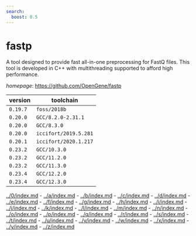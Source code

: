 ```yaml
---
search:
  boost: 0.5
---
```

# fastp

A tool designed to provide fast all-in-one preprocessing for FastQ files.   This tool is developed in C++ with multithreading supported to afford high performance.

*homepage*: <https://github.com/OpenGene/fastp>

version | toolchain
--------|----------
``0.19.7`` | ``foss/2018b``
``0.20.0`` | ``GCC/8.2.0-2.31.1``
``0.20.0`` | ``GCC/8.3.0``
``0.20.0`` | ``iccifort/2019.5.281``
``0.20.1`` | ``iccifort/2020.1.217``
``0.23.2`` | ``GCC/10.3.0``
``0.23.2`` | ``GCC/11.2.0``
``0.23.2`` | ``GCC/11.3.0``
``0.23.4`` | ``GCC/12.2.0``
``0.23.4`` | ``GCC/12.3.0``

[../0/index.md](0) - [../a/index.md](a) - [../b/index.md](b) - [../c/index.md](c) - [../d/index.md](d) - [../e/index.md](e) - [../f/index.md](f) - [../g/index.md](g) - [../h/index.md](h) - [../i/index.md](i) - [../j/index.md](j) - [../k/index.md](k) - [../l/index.md](l) - [../m/index.md](m) - [../n/index.md](n) - [../o/index.md](o) - [../p/index.md](p) - [../q/index.md](q) - [../r/index.md](r) - [../s/index.md](s) - [../t/index.md](t) - [../u/index.md](u) - [../v/index.md](v) - [../w/index.md](w) - [../x/index.md](x) - [../y/index.md](y) - [../z/index.md](z)

